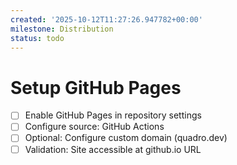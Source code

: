 ```yaml
---
created: '2025-10-12T11:27:26.947782+00:00'
milestone: Distribution
status: todo
---
```


# Setup GitHub Pages

- [ ] Enable GitHub Pages in repository settings
- [ ] Configure source: GitHub Actions
- [ ] Optional: Configure custom domain (quadro.dev)
- [ ] Validation: Site accessible at github.io URL
